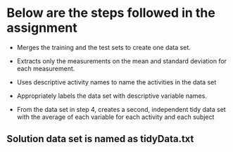 # Below are the steps followed in the assignment
- Merges the training and the test sets to create one data set.

- Extracts only the measurements on the mean and standard deviation for each measurement. 

- Uses descriptive activity names to name the activities in the data set

- Appropriately labels the data set with descriptive variable names. 

- From the data set in step 4, creates a second, independent tidy data set with the average of each variable for each activity and each subject

## Solution data set is named as tidyData.txt
